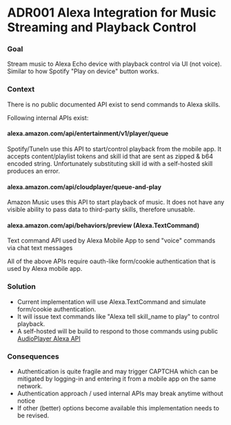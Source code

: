 # ADR001 Alexa Integration for Music Streaming and Playback Control

### Goal
Stream music to Alexa Echo device with playback control via UI (not voice).
Similar to how Spotify "Play on device" button works.

### Context
There is no public documented API exist to send commands to Alexa skills.

Following internal APIs exist:

#### alexa.amazon.com/api/entertainment/v1/player/queue
Spotify/TuneIn use this API to start/control playback from the mobile app.
It accepts content/playlist tokens and skill id that are sent as zipped & b64 encoded string.
Unfortunately substituting skill id with a self-hosted skill produces an error. 

#### alexa.amazon.com/api/cloudplayer/queue-and-play
Amazon Music uses this API to start playback of music. 
It does not have any visible ability to pass data to third-party skills, therefore unusable.

#### alexa.amazon.com/api/behaviors/preview (Alexa.TextCommand)
Text command API used by Alexa Mobile App to send "voice" commands via chat text messages

All of the above APIs require oauth-like form/cookie authentication that is used by Alexa mobile app.

### Solution

- Current implementation will use Alexa.TextCommand and simulate form/cookie authentication.
- It will issue text commands like "Alexa tell skill_name to play" to control playback. 
- A self-hosted will be build to respond to those commands using public [AudioPlayer Alexa API](https://developer.amazon.com/en-US/docs/alexa/custom-skills/audioplayer-interface-reference.html)

### Consequences
- Authentication is quite fragile and may trigger CAPTCHA which can be mitigated by logging-in and entering it from a mobile app on the same network.
- Authentication approach / used internal APIs may break anytime without notice
- If other (better) options become available this implementation needs to be revised.